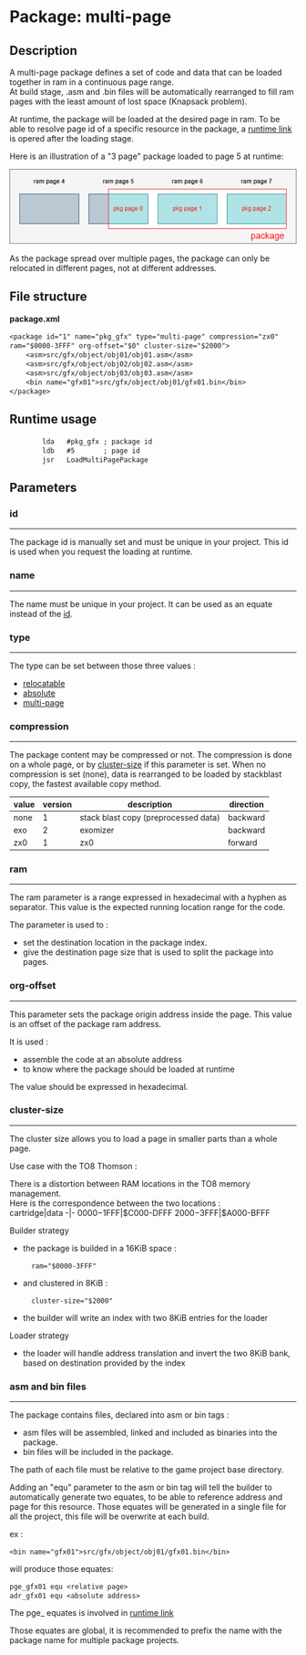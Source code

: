 # Package: multi-page

## Description

A multi-page package defines a set of code and data that can be loaded together in ram in a continuous page range.  
At build stage, .asm and .bin files will be automatically rearranged to fill ram pages with the least amount of lost space (Knapsack problem).

At runtime, the package will be loaded at the desired page in ram.
To be able to resolve page id of a specific resource in the package, a [runtime link][runtime-link] is opered after the loading stage.

Here is an illustration of a "3 page" package loaded to page 5 at runtime:

![package-element][package-element]

As the package spread over multiple pages, the package can only be relocated in different pages, not at different addresses.

## File structure

**package.xml**

    <package id="1" name="pkg_gfx" type="multi-page" compression="zx0" ram="$0000-3FFF" org-offset="$0" cluster-size="$2000">
        <asm>src/gfx/object/obj01/obj01.asm</asm>
        <asm>src/gfx/object/obj02/obj02.asm</asm>
        <asm>src/gfx/object/obj03/obj03.asm</asm>
        <bin name="gfx01">src/gfx/object/obj01/gfx01.bin</bin>
    </package>

## Runtime usage

            lda   #pkg_gfx ; package id
            ldb   #5       ; page id
            jsr   LoadMultiPagePackage

## Parameters
### id
---

The package id is manually set and must be unique in your project.
This id is used when you request the loading at runtime.

### name
---

The name must be unique in your project. It can be used as an equate instead of the [id](#id).

### type
---

The type can be set between those three values :
- [relocatable][package-relocatable]
- [absolute][package-absolute]
- [multi-page][package-multi-page]

### compression
---
The package content may be compressed or not. The compression is done on a whole page, or by [cluster-size](#cluster-size) if this parameter is set.
When no compression is set (none), data is rearranged to be loaded by stackblast copy, the fastest available copy method.

value|version|description|direction
-|-|-|-
none|1|stack blast copy (preprocessed data)|backward
exo|2|exomizer|backward
zx0|1|zx0|forward

### ram
---

The ram parameter is a range expressed in hexadecimal with a hyphen as separator. This value is the expected running location range for the code.

The parameter is used to :
- set the destination location in the package index.  
- give the destination page size that is used to split the package into pages.

### org-offset
---

This parameter sets the package origin address inside the page. This value is an offset of the package ram address.

It is used :
- assemble the code at an absolute address
- to know where the package should be loaded at runtime

The value should be expressed in hexadecimal.

### cluster-size
---

The cluster size allows you to load a page in smaller parts than a whole page.  

Use case with the TO8 Thomson :

There is a distortion between RAM locations in the TO8 memory management.  
Here is the correspondence between the two locations :  
cartridge|data
-|-
$0000-$1FFF|$C000-DFFF
$2000-$3FFF|$A000-BFFF

Builder strategy
- the package is builded in a 16KiB space :  

        ram="$0000-3FFF"

- and clustered in 8KiB :

        cluster-size="$2000"

- the builder will write an index with two 8KiB entries for the loader

Loader strategy
- the loader will handle address translation and invert the two 8KiB bank, based on destination provided by the index

### asm and bin files
----

The package contains files, declared into asm or bin tags :
- asm files will be assembled, linked and included as binaries into the package.
- bin files will be included in the package.

The path of each file must be relative to the game project base directory.  

Adding an "equ" parameter to the asm or bin tag will tell the builder to automatically generate two equates, to be able to reference address and page for this resource. Those equates will be generated in a single file for all the project, this file will be overwrite at each build.

ex :

    <bin name="gfx01">src/gfx/object/obj01/gfx01.bin</bin>

will produce those equates:

    pge_gfx01 equ <relative page>
    adr_gfx01 equ <absolute address>

The pge_ equates is involved in [runtime link][runtime-link]

Those equates are global, it is recommended to prefix the name with the package name for multiple package projects.

[runtime-link]: (build-a-game.md#runtime-linking)
[package-element]: package-element.png
[package-relocatable]: package-relocatable.md
[package-absolute]: package-absolute.md
[package-multi-page]: package-multi-page.md